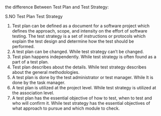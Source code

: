  the difference Between Test Plan and Test Strategy:

S.NO	Test Plan	Test Strategy
1.	Test plan can be defined as a document for a software project which defines the approach, scope, and intensity on the effort of software testing.	The test strategy is a set of instructions or protocols which explain the test design and determine how the test should be performed.
2.	A test plan can be changed.	While test strategy can’t be changed.
3.	Test plan happens independently.	While test strategy is often found as a part of a test plan.
4.	Test plan describes about the details.	While test strategy describes about the general methodologies.
5.	A test plan is done by the test administrator or test manager.	While It is done by the task manager.
6.	A test plan is utilized at the project level.	While test strategy is utilized at the association level.
7.	A test plan has the essential objective of how to test, when to test and who will confirm it.	While test strategy has the essential objectives of what approach to pursue and which module to check.